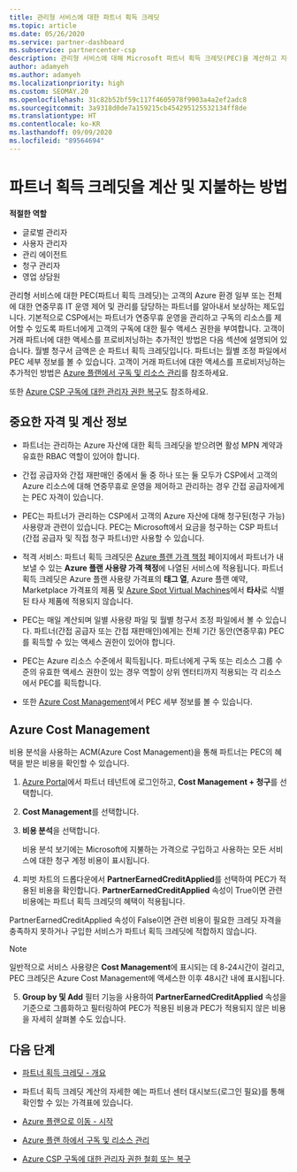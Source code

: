 ```yaml
---
title: 관리형 서비스에 대한 파트너 획득 크레딧
ms.topic: article
ms.date: 05/26/2020
ms.service: partner-dashboard
ms.subservice: partnercenter-csp
description: 관리형 서비스에 대해 Microsoft 파트너 획득 크레딧(PEC)을 계산하고 지불하는 방법과 자격을 갖추는 방법에 대해 알아봅니다.
author: adamyeh
ms.author: adamyeh
ms.localizationpriority: high
ms.custom: SEOMAY.20
ms.openlocfilehash: 31c82b52bf59c117f4605978f9903a4a2ef2adc8
ms.sourcegitcommit: 3a9318d0de7a159215cb454295125532134ff8de
ms.translationtype: HT
ms.contentlocale: ko-KR
ms.lasthandoff: 09/09/2020
ms.locfileid: "89564694"
---
```

# <a name="how-the-partner-earned-credit-is-calculated-and-paid"></a>파트너 획득 크레딧을 계산 및 지불하는 방법

**적절한 역할**

- 글로벌 관리자
- 사용자 관리자
- 관리 에이전트
- 청구 관리자
- 영업 상담원

관리형 서비스에 대한 PEC(파트너 획득 크레딧)는 고객의 Azure 환경 일부 또는 전체에 대한 연중무휴 IT 운영 제어 및 관리를 담당하는 파트너를 알아내서 보상하는 제도입니다. 기본적으로 CSP에서는 파트너가 연중무휴 운영을 관리하고 구독의 리소스를 제어할 수 있도록 파트너에게 고객의 구독에 대한 필수 액세스 권한을 부여합니다. 고객이 거래 파트너에 대한 액세스를 프로비저닝하는 추가적인 방법은 다음 섹션에 설명되어 있습니다. 월별 청구서 금액은 순 파트너 획득 크레딧입니다. 파트너는 월별 조정 파일에서 PEC 세부 정보를 볼 수 있습니다. 고객이 거래 파트너에 대한 액세스를 프로비저닝하는 추가적인 방법은 [Azure 플랜에서 구독 및 리소스 관리](azure-plan-manage.md)를 참조하세요.

또한 [Azure CSP 구독에 대한 관리자 권한 복구](revoke-reinstate-csp.md)도 참조하세요.

## <a name="important-eligibility-and-calculation-information"></a>중요한 자격 및 계산 정보

- 파트너는 관리하는 Azure 자산에 대한 획득 크레딧을 받으려면 활성 MPN 계약과 유효한 RBAC 역할이 있어야 합니다. 

- 간접 공급자와 간접 재판매인 중에서 둘 중 하나 또는 둘 모두가 CSP에서 고객의 Azure 리소스에 대해 연중무휴로 운영을 제어하고 관리하는 경우 간접 공급자에게는 PEC 자격이 있습니다.

- PEC는 파트너가 관리하는 CSP에서 고객의 Azure 자산에 대해 청구된(청구 가능) 사용량과 관련이 있습니다. PEC는 Microsoft에서 요금을 청구하는 CSP 파트너(간접 공급자 및 직접 청구 파트너)만 사용할 수 있습니다. 

- 적격 서비스: 파트너 획득 크레딧은 [Azure 플랜 가격 책정](https://partner.microsoft.com/commerce/sales) 페이지에서 파트너가 내보낼 수 있는 **Azure 플랜 사용량 가격 책정**에 나열된 서비스에 적용됩니다. 파트너 획득 크레딧은 Azure 플랜 사용량 가격표의 **태그 열**, Azure 플랜 예약, Marketplace 가격표의 제품 및 [Azure Spot Virtual Machines](https://partner.microsoft.com/resources/collection/azure-spot-in-csp#/)에서 **타사**로 식별된 타사 제품에 적용되지 않습니다.

- PEC는 매일 계산되며 일별 사용량 파일 및 월별 청구서 조정 파일에서 볼 수 있습니다. 파트너(간접 공급자 또는 간접 재판매인)에게는 전체 기간 동안(연중무휴) PEC를 획득할 수 있는 액세스 권한이 있어야 합니다.  

- PEC는 Azure 리소스 수준에서 획득됩니다. 파트너에게 구독 또는 리소스 그룹 수준의 유효한 액세스 권한이 있는 경우 역할이 상위 엔터티까지 적용되는 각 리소스에서 PEC를 획득합니다.  

- 또한 [Azure Cost Management](https://go.microsoft.com/fwlink/?linkid=2106482)에서 PEC 세부 정보를 볼 수 있습니다.

## <a name="azure-cost-management"></a>Azure Cost Management

비용 분석을 사용하는 ACM(Azure Cost Management)을 통해 파트너는 PEC의 혜택을 받은 비용을 확인할 수 있습니다.  

1. [Azure Portal](https://portal.azure.com)에서 파트너 테넌트에 로그인하고, **Cost Management + 청구**를 선택합니다.

2. **Cost Management**를 선택합니다.

3. **비용 분석**을 선택합니다.

   비용 분석 보기에는 Microsoft에 지불하는 가격으로 구입하고 사용하는 모든 서비스에 대한 청구 계정 비용이 표시됩니다.

4. 피벗 차트의 드롭다운에서 **PartnerEarnedCreditApplied**를 선택하여 PEC가 적용된 비용을 확인합니다. **PartnerEarnedCreditApplied** 속성이 True이면 관련 비용에는 파트너 획득 크레딧의 혜택이 적용됩니다. 

PartnerEarnedCreditApplied 속성이 False이면 관련 비용이 필요한 크레딧 자격을 충족하지 못하거나 구입한 서비스가 파트너 획득 크레딧에 적합하지 않습니다.

>[!NOTE] 
>일반적으로 서비스 사용량은 **Cost Management**에 표시되는 데 8-24시간이 걸리고, PEC 크레딧은 Azure Cost Management에 액세스한 이후 48시간 내에 표시됩니다.

5. **Group by 및 Add** 필터 기능을 사용하여 **PartnerEarnedCreditApplied** 속성을 기준으로 그룹화하고 필터링하여 PEC가 적용된 비용과 PEC가 적용되지 않은 비용을 자세히 살펴볼 수도 있습니다.

## <a name="next-steps"></a>다음 단계

- [파트너 획득 크레딧 - 개요](partner-earned-credit.md)

- 파트너 획득 크레딧 계산의 자세한 예는 파트너 센터 대시보드(로그인 필요)를 통해 확인할 수 있는 가격표에 있습니다.

- [Azure 플랜으로 이동 - 시작](azure-plan-get-started.md)

- [Azure 플랜 하에서 구독 및 리소스 관리](azure-plan-manage.md)

- [Azure CSP 구독에 대한 관리자 권한 철회 또는 복구](revoke-reinstate-csp.md)

